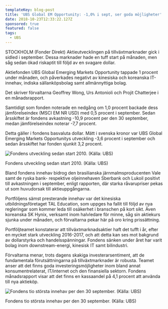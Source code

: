 ```yaml
---
templateKey: blog-post
title: 'UBS Global EM Opportunity: -1,0% i sept, ser goda möjligheter'
date: 2018-10-23T12:33:22.127Z
sponsored: true
featured: false
tags:
  - UBS
---
```

STOCKHOLM (Fonder Direkt) Aktieutvecklingen på tillväxtmarknader gick i sidled i september. Dessa marknader hade en tuff start på månaden, men såg sedan ökad riskaptit till följd av en svagare dollar.

Aktiefonden UBS Global Emerging Markets Opportunity tappade 1 procent under månaden, och påverkades negativt av kinesiska och koreanska IT-innehav, indiska sällanköpsbolag samt allmännyttiga bolag.

Det skriver förvaltarna Geoffrey Wong, Urs Antonioli och Projit Chatterjee i en månadsrapport.

Samtidigt som fonden noterade en nedgång om 1,0 procent backade dess jämförelseindex (MSCI EM NR USD) med 0,5 procent i september. Sedan årsskiftet är fondens avkastning -10,9 procent per den 30 september, medan jämförelseindex noterar -7,7 procent.

Detta gäller i fondens basvaluta dollar. Mätt i svenska kronor var UBS Global Emerging Markets Opportunitys utveckling -3,6 procent i september och sedan årsskiftet har fonden sjunkit 3,2 procent.

![  Fondens utveckling sedan start 2010. (Källa: UBS)](/img/115.png)

<span class="image-caption">  Fondens utveckling sedan start 2010. (Källa: UBS)</span>

Bland fondens innehav bidrog den brasilianska järnmalmsproducenten Vale samt de ryska bank- respektive oljeinnehaven Sberbank och Lukoil positivt till avkastningen i september, enligt rapporten, där starka råvarupriser pekas ut som huvudorsak till aktieuppgångarna.

Portföljens sämst presterande innehav var det kinesiska utbildningsföretaget TAL Education, som uppges ha fallit till följd av nya regleringar som kommer leda till osäkerhet i branschen på kort sikt. Även koreanska SK Hynix, verksamt inom halvledare för minne, såg sin aktiekurs sjunka under månaden, och förvaltarna pekar här på oro kring prissättning.

Portföljteamet konstaterar att tillväxtmarknadsaktier haft det tufft i år, efter en mycket stark utveckling 2016-2017, och att detta kan ses mot bakgrund av dollarstyrka och handelsspänningar. Fondens sänken under året har varit bolag inom downstream-energi, kinesisk IT samt bilindustri.

Förvaltarna menar, trots dagens skakiga investerarsentiment, att de fundamentala förutsättningarna på tillväxtmarknader är robusta. Teamet anser att det finns goda investeringsmöjligheter inom bland annat konsumentrelaterat, IT/internet och den finansiella sektorn. Fondens månadsrapport visar att det finns en kassaandel på 4,1 procent att använda till nya aktieköp.

![Fondens tio största innehav per den 30 september. (Källa: UBS)](/img/116.png)

<span class="image-caption">Fondens tio största innehav per den 30 september. (Källa: UBS)</span>

